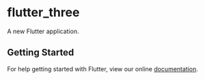 # flutter_three

A new Flutter application.

## Getting Started

For help getting started with Flutter, view our online
[documentation](https://flutter.io/).
